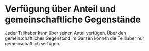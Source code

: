 # Verfügung über Anteil und gemeinschaftliche Gegenstände

Jeder Teilhaber kann über seinen Anteil verfügen. Über den gemeinschaftlichen Gegenstand im Ganzen können die Teilhaber nur gemeinschaftlich verfügen.